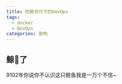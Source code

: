 ```yaml
---
title: 吃鲸世代下的DevOps
tags: 
  - docker
  - DevOps 
categories: 架构
---
```


## 鲸🐋了
  9102年你说你不认识这只鲸鱼我是一万个不信~